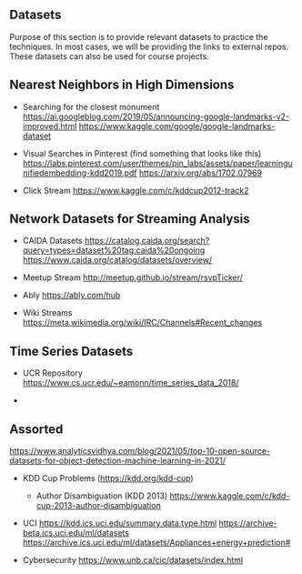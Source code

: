 Datasets
-----
Purpose of this section is to provide relevant datasets to practice the techniques. In most cases, we will be providing the links to external repos.
These datasets can also be used for course projects.


Nearest Neighbors in High Dimensions
------------------------------------

* Searching for the closest monument  
  https://ai.googleblog.com/2019/05/announcing-google-landmarks-v2-improved.html
  https://www.kaggle.com/google/google-landmarks-dataset
  
* Visual Searches in Pinterest (find something that looks like this)
  https://labs.pinterest.com/user/themes/pin_labs/assets/paper/learningunifiedembedding-kdd2019.pdf
  https://arxiv.org/abs/1702.07969
  
* Click Stream
  https://www.kaggle.com/c/kddcup2012-track2
  



Network Datasets for Streaming Analysis
----------------------------------------
* CAIDA Datasets
  https://catalog.caida.org/search?query=types=dataset%20tag:caida%20ongoing
  https://www.caida.org/catalog/datasets/overview/
  
* Meetup Stream
  http://meetup.github.io/stream/rsvpTicker/
  
* Ably
  https://ably.com/hub

* Wiki Streams
  https://meta.wikimedia.org/wiki/IRC/Channels#Recent_changes

Time Series Datasets
---------------------
* UCR Repository
  https://www.cs.ucr.edu/~eamonn/time_series_data_2018/

* 


Assorted
--------
https://www.analyticsvidhya.com/blog/2021/05/top-10-open-source-datasets-for-object-detection-machine-learning-in-2021/


* KDD Cup Problems (https://kdd.org/kdd-cup)
  * Author Disambiguation (KDD 2013)
  https://www.kaggle.com/c/kdd-cup-2013-author-disambiguation
  
* UCI 
  https://kdd.ics.uci.edu/summary.data.type.html
  https://archive-beta.ics.uci.edu/ml/datasets
  https://archive.ics.uci.edu/ml/datasets/Appliances+energy+prediction#
  
  
  
* Cybersecurity
  https://www.unb.ca/cic/datasets/index.html
  
  


  



